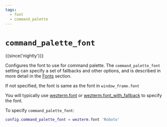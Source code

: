```yaml
---
tags:
  - font
  - command_palette
---
```

# `command_palette_font`

{{since('nightly')}}

Configures the font to use for command palette. The `command_palette_font`
setting can specify a set of fallbacks and other options, and is described
in more detail in the [Fonts](../../fonts.md) section.

If not specified, the font is same as the font in `window_frame.font`

You will typically use [wezterm.font](../wezterm/font.md) or
[wezterm.font_with_fallback](../wezterm/font_with_fallback.md) to specify the
font.

To specify `command_palette_font`:

```lua
config.command_palette_font = wezterm.font 'Roboto'
```
